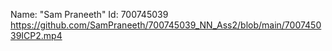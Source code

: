 Name: "Sam Praneeth"
Id: 700745039
https://github.com/SamPraneeth/700745039_NN_Ass2/blob/main/700745039ICP2.mp4
